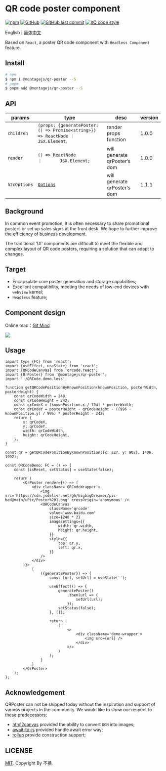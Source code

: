 # QR code poster component

<p>

[![npm](https://img.shields.io/npm/dy/@montagejs/qr-poster)](https://www.npmjs.com/package/@montagejs/qr-poster)
[![GitHub](https://img.shields.io/github/license/bigbigDreamer/qr-poster)](https://github.com/bigbigDreamer/qr-poster/blob/main/LICENSE)
[![GitHub last commit](https://img.shields.io/github/last-commit/bigbigDreamer/qr-poster)](https://github.com/bigbigDreamer/qr-poster)
[![XO code style](https://shields.io/badge/code_style-5ed9c7?logo=xo&labelColor=gray)](https://github.com/xojs/xo)

</p>

English | [简体中文](./README.ZH.md)

Based on `React`, a poster QR code component with `Headless Component` feature.

## Install

```bash
# npm
$ npm i @montagejs/qr-poster --S
# pnpm
$ pnpm add @montagejs/qr-poster --S
```

## API

| params | type                                                                                     | desc                         | version |
|--------|------------------------------------------------------------------------------------------|------------------------------|---------|
| `children` | `(props: {generatePoster: () => Promise<string>}) => ReactNode ｜ JSX.Element;`           | render props function        | 1.0.0   |
| `render` | `() => ReactNode                                                   ｜       JSX.Element;` | will generate qrPoster‘s dom | 1.0.0   |
| `h2cOptions` | [`Options`](https://html2canvas.hertzen.com/configuration)                                                                                     | will generate qrPoster‘s dom | 1.1.1   |

## Background

In common event promotion, it is often necessary to share promotional posters or set up sales signs at the front desk. We hope to further improve the efficiency of business development.

The traditional 'UI' components are difficult to meet the flexible and complex layout of QR code posters, requiring a solution that can adapt to changes.

## Target

- Encapsulate core poster generation and storage capabilities;
- Excellent compatibility, meeting the needs of low-end devices with `webview` kernel;
- `Headless` feature;

## Component design

Online map：[Git Mind](https://gitmind.cn/app/docs/mqn5rh6w)

![](https://cdn.jsdelivr.net/gh/bigbigDreamer/pic-bed@main/uPic/75TdbH.png)

## Usage

```tsx
import type {FC} from 'react';
import {useEffect, useState} from 'react';
import {QRCodeCanvas} from 'qrcode.react';
import {QrPoster} from '@montagejs/qr-poster';
import './QRCode.demo.less';

function getQRCodePositionByKnownPosition(knownPosition, posterWidth, posterHeight) {
	const qrCodeWidth = 248;
	const qrCodeHeight = 242;
	const qrCodeX = (knownPosition.x / 704) * posterWidth;
	const qrCodeY = posterHeight - qrCodeHeight - ((996 - knownPosition.y) / 996) * posterHeight - 242;
	return {
		x: qrCodeX,
		y: qrCodeY,
		width: qrCodeWidth,
		height: qrCodeHeight,
	};
}

const qr = getQRCodePositionByKnownPosition({x: 227, y: 902}, 1406, 1992);

const QRCodeDemo: FC = () => {
	const [isReset, setStatus] = useState(false);

	return (
		<QrPoster render={() => (
			<div className='QRCodeWrapper'>
				<img src='https://cdn.jsdelivr.net/gh/bigbigDreamer/pic-bed@main/uPic/Poster%201.png' crossOrigin='anonymous' />
				<QRCodeCanvas
					className='qrcode'
					value='www.baidu.com'
					size={248 * 2}
					imageSettings={{
						width: qr.width,
						height: qr.height,
					}}
					style={{
						top: qr.y,
						left: qr.x,
					}}
				/>
			</div>
		)}>
			{
				({generatePoster}) => {
					const [url, setUrl] = useState('');

					useEffect(() => {
						generatePoster()
							.then(url => {
								setUrl(url);
							});
						setStatus(false);
					}, []);

					return (
						(
							<>
								<div className='demo-wrapper'>
                                    <img src={url} />
								</div>
							</>
						)
					);
				}
			}
		</QrPoster>
	);
};

```

## Acknowledgement

QRPoster can not be shipped today without the inspiration and support of various projects in the community. We would like to show our respect to these predecessors:

- [html2canvas](https://html2canvas.hertzen.com/) provided the ability to convert `DOM` into images;
- [await-to-js](https://github.com/scopsy/await-to-js/blob/master/src/await-to-js.ts) provided handle await error way;
- [rollup](https://cn.rollupjs.org/) provide construction support;

## LICENSE

[MIT](./LICENSE). Copyright By 不换.
